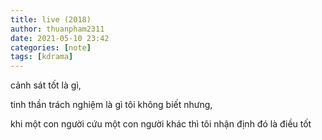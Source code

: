 ```yaml
---
title: live (2018)
author: thuanpham2311
date: 2021-05-10 23:42
categories: [note]
tags: [kdrama]
---
```

cảnh sát tốt là gì,

tinh thần trách nghiệm là gì tôi không biết nhưng,

khi một con người cứu một con người khác thì tôi nhận định đó là điều tốt
